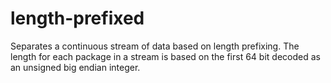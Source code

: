 # length-prefixed

Separates a continuous stream of data based on length prefixing. The length for each package in a stream is based on the first 64 bit decoded as an unsigned big endian integer.